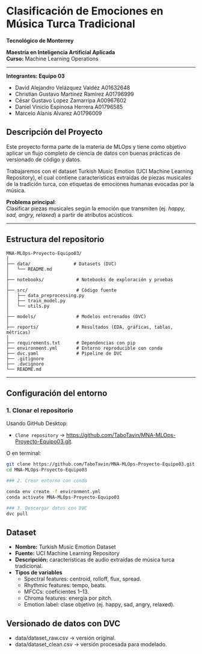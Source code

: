 # Clasificación de Emociones en Música Turca Tradicional

**Tecnológico de Monterrey**

**Maestría en Inteligencia Artificial Aplicada**  
**Curso:** Machine Learning Operations

---

**Integrantes: Equipo 03**
- David Alejandro Velázquez Valdéz A01632648
- Christian Gustavo Martínez Ramírez A01796999
- César Gustavo Lopez Zamarripa A00967602
- Daniel Vinicio Espinosa Herrera A01796585
- Marcelo Alanis Alvarez A01796009

## Descripción del Proyecto
Este proyecto forma parte de la materia de MLOps y tiene como objetivo aplicar un flujo completo de ciencia de datos con buenas prácticas de versionado de código y datos.

Trabajaremos con el dataset Turkish Music Emotion (UCI Machine Learning Repository), el cual contiene características extraídas de piezas musicales de la tradición turca, con etiquetas de emociones humanas evocadas por la música.  

**Problema principal**:  
Clasificar piezas musicales según la emoción que transmiten (ej. *happy, sad, angry, relaxed*) a partir de atributos acústicos.

---

## Estructura del repositorio
```
MNA-MLOps-Proyecto-Equipo03/
│
├── data/                # Datasets (DVC)
│   └── README.md
│
├── notebooks/            # Notebooks de exploración y pruebas
│
├── src/                  # Código fuente
│   ├── data_preprocessing.py
│   ├── train_model.py
│   └── utils.py
│
├── models/               # Modelos entrenados (DVC)
│
├── reports/              # Resultados (EDA, gráficas, tablas, métricas)
│
├── requirements.txt      # Dependencias con pip
├── environment.yml       # Entorno reproducible con conda
├── dvc.yaml              # Pipeline de DVC 
├── .gitignore
├── .dvcignore
└── README.md
```
---

## Configuración del entorno

### 1. Clonar el repositorio
Usando GitHub Desktop:  
- `Clone repository` → https://github.com/TaboTavin/MNA-MLOps-Proyecto-Equipo03.git.

O en terminal:  
```bash
git clone https://github.com/TaboTavin/MNA-MLOps-Proyecto-Equipo03.git
cd MNA-MLOps-Proyecto-Equipo03

### 2. Crear entorno con conda

conda env create -f environment.yml
conda activate MNA-MLOps-Proyecto-Equipo03

### 3. Descargar datos con DVC
dvc pull 
```

## Dataset
- **Nombre:** Turkish Music Emotion Dataset
- **Fuente:** UCI Machine Learning Repository
- **Descripción:** características de audio extraídas de música turca tradicional.
- **Tipos de variables**
	- Spectral features: centroid, rolloff, flux, spread.
	- Rhythmic features: tempo, beats.
	- MFCCs: coeficientes 1–13.
	- Chroma features: energía por pitch.
	- Emotion label: clase objetivo (ej. happy, sad, angry, relaxed).

## Versionado de datos con DVC

- data/dataset_raw.csv → versión original.
- data/dataset_clean.csv → versión procesada para modelado.
